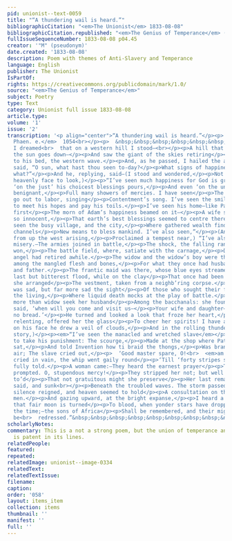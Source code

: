 ```yaml
---
pid: unionist--text-0059
title: "“A thundering wail is heard.”"
bibliographicCitation: "<em>The Unionist</em> 1833-08-08"
bibliographicCitation.republished: "<em>The Genius of Temperance</em> (not yet researched)"
fullIssueSequenceNumber: 1833-08-08 p04.45
creator: '"M" (pseudonym)'
date.created: '1833-08-08'
description: Poem with themes of Anti-Slavery and Temperance
language: English
publisher: The Unionist
IsPartOf: 
rights: https://creativecommons.org/publicdomain/mark/1.0/
source: "<em>The Genius of Temperance</em>"
subject: Poetry
type: Text
category: Unionist full issue 1833-08-08
article.type: 
volume: '1'
issue: '2'
transcription: '<p align="center">“A thundering wail is heard.”</p><p>  <em>Eurip.
  Phaen. e.</em>  1054<br></p><p>  &nbsp;&nbsp;&nbsp;&nbsp;&nbsp;&nbsp;&nbsp;&nbsp;&nbsp;&nbsp;&nbsp;
  I dreamed<br>  that on a western hill I stood—<br></p><p>A hill that watches where
  the sun goes down—</p><p>And saw the giant of the skies retiring</p><p>In glory
  to his bed‚ the western wave.</p><p>And, as he passed, I hailed the aged monarch,</p><p>And
  said, “O sun, what hast thou seen to-day?</p><p>What signs of happiness—of mis’ry
  what?”</p><p>And he, replying, said—(I stood and wondered,</p><p>Not daring on his
  heavenly face to look,)</p><p>“I’ve seen much happiness for God is gracious:</p><p>He
  ‘on the just’ his choicest blessings pours,</p><p>And even ‘on the unjust’ sends,
  benignant,</p><p>Full many showers of mercies. I have seen</p><p>The husbandman
  go out to labor, singing</p><p>Contentment’s song. I’ve seen the smiling harvest</p><p>Rising
  to meet his hopes and pay his toils.</p><p>I’ve seen his home—like Paradise, when
  first</p><p>The morn of Adam’s happiness beamed on it—</p><p>A wife so lovely, babes
  so innocent,</p><p>That earth’s best blessings seemed to centre there.</p><p>I’ve
  seen the busy village, and the city,</p><p>Where gathered wealth finds by a thousand
  channels</p><p>New means to bless mankind. I’ve also seen,”</p><p>(And angry clouds,
  from up the west arising,</p><p>Proclaimed a tempest near,) “I’ve also seen</p><p>Much
  misery.—The armies joined in battle,</p><p>The shock, the falling ranks, the vict’ry
  won,</p><p>The battle field, where, satiate with the carnage,</p><p>Death’s dreadful
  angel had retired awhile.</p><p>The widow and the widow’s boy were there,</p><p>Searching,
  among the mangled flesh and bones,</p><p>For what they once had husband called,
  and father.</p><p>The frantic maid was there, whose blue eyes streamed</p><p>Love’s
  last but bitterest flood, while on the clay</p><p>That once had been her lover,
  she arranged</p><p>The vestment, taken from a neighb’ring corpse.</p><p>True, this
  was sad, but far more sad the sight</p><p>Of those who sought their friends among
  the living,</p><p>Where liquid death mocks at the play of battle.</p><p>I saw the
  more than widow seek her husband</p><p>Among the bacchanals: she found him out,</p><p>And
  said, ‘when will you come and visit us—</p><p>Your wife and daughter—for we have
  no bread.’</p><p>He turned and looked a look that froze her heart,</p><p>And then,
  relenting, offered her the glass</p><p>To cheer her spirits! I have also seen”—</p><p>(And
  on his face he drew a veil of clouds,</p><p>And in the rolling thunder told the
  story,)</p><p><em>“I’ve seen the manacled and wretched slave</em></p><p>Lie down
  to take his punishment: The scourge,</p><p>Made at the shop where Patience, wearied
  sat,</p><p>And told Invention how ti braid the thongs,</p><p>Was brandished in the
  air; The slave cried out,</p><p>  ‘Good master spare, O!<br>  <em>am I not a man&gt;’</em></p><p>But
  cried in vain, the whip went gaily round</p><p>‘Till ‘forty stripes save one’ were
  fully told.</p><p>A woman came:—They heard the earnest prayer</p><p>That nature
  prompted. O, stupendous mercy!</p><p>They stripped her not; but well the lashing
  to’d</p><p>That not gratuitous might she preserve</p><p>Her last remains of right.”</p><p>  &nbsp;&nbsp;&nbsp;&nbsp;&nbsp;&nbsp;&nbsp;&nbsp;&nbsp;&nbsp;&nbsp;&nbsp;&nbsp;&nbsp;&nbsp;&nbsp;&nbsp;&nbsp;&nbsp;&nbsp;&nbsp;&nbsp;&nbsp;&nbsp;&nbsp;&nbsp;&nbsp;&nbsp;&nbsp;&nbsp;&nbsp;&nbsp;&nbsp;&nbsp;&nbsp;<br>  “He
  said, and sunk<br></p><p>Beneath the troubled waves. The storm passed on,</p><p>And
  silence reigned, and heaven seemed to hold</p><p>A consultation on the affairs of
  men.</p><p>And gazing upward, at the bright expanse,</p><p>I heard a voice—“when
  that fair moon is turned</p><p>To blood, when yonder stars have dropped, like figs</p><p>Before
  the time;—the sons of Africa</p><p>Shall be remembered, and their might wrongs</p><p>  Shall
  be<br>  redressed.”&nbsp;&nbsp;&nbsp;&nbsp;&nbsp;&nbsp;&nbsp;&nbsp;&nbsp;&nbsp;&nbsp;&nbsp;&nbsp;&nbsp;&nbsp;&nbsp;&nbsp;&nbsp;&nbsp;&nbsp;&nbsp;&nbsp;&nbsp;&nbsp;&nbsp;&nbsp;&nbsp;&nbsp;&nbsp;&nbsp;&nbsp;&nbsp;&nbsp;&nbsp;&nbsp;&nbsp;&nbsp;&nbsp;&nbsp;<br>  *M.*<br></p>'
scholarlyNotes: 
commentary: This is a not a strong poem, but the union of temperance and anti-slavery
  is patent in its lines.
relatedPeople: 
featured: 
repeated: 
relatedImage: unionist--image-0334
relatedText: 
relatedTextIssue: 
filename: 
caption: 
order: '058'
layout: items_item
collection: items
thumbnail: ''
manifest: ''
full: ''
---
```

